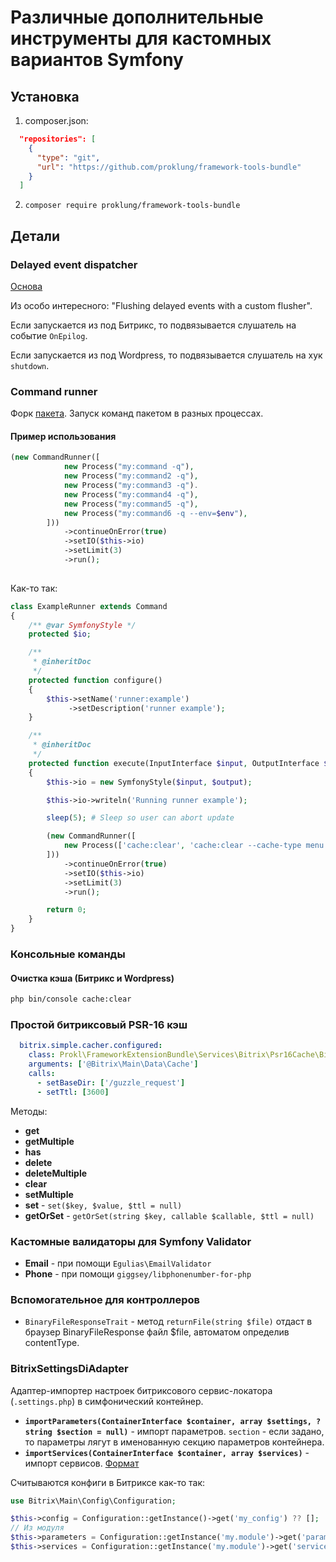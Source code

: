 # Различные дополнительные инструменты для кастомных вариантов Symfony

## Установка

1) composer.json:

```json
  "repositories": [
    {
      "type": "git",
      "url": "https://github.com/proklung/framework-tools-bundle"
    }
  ]
```

2) `composer require proklung/framework-tools-bundle`

## Детали

### Delayed event dispatcher

[Основа](https://github.com/olvlvl/delayed-event-dispatcher/blob/master/README.md)

Из особо интересного: "Flushing delayed events with a custom flusher".

Если запускается из под Битрикс, то подвязывается слушатель на событие `OnEpilog`.

Если запускается из под Wordpress, то подвязывается слушатель на хук `shutdown`.

### Command runner

Форк [пакета](https://github.com/Fichtme/symfony-command-runner). Запуск команд пакетом в разных процессах.

#### Пример использования

```php
(new CommandRunner([
            new Process("my:command -q"),
            new Process("my:command2 -q"),
            new Process("my:command3 -q").
            new Process("my:command4 -q"),
            new Process("my:command5 -q"),
            new Process("my:command6 -q --env=$env"),
        ]))
            ->continueOnError(true)
            ->setIO($this->io)
            ->setLimit(3)
            ->run();
            
```

Как-то так:

```php
class ExampleRunner extends Command
{
    /** @var SymfonyStyle */
    protected $io;

    /**
     * @inheritDoc
     */
    protected function configure()
    {
        $this->setName('runner:example')
             ->setDescription('runner example');
    }

    /**
     * @inheritDoc
     */
    protected function execute(InputInterface $input, OutputInterface $output): int
    {
        $this->io = new SymfonyStyle($input, $output);

        $this->io->writeln('Running runner example');

        sleep(5); # Sleep so user can abort update

        (new CommandRunner([
            new Process(['cache:clear', 'cache:clear --cache-type menu']),
        ]))
            ->continueOnError(true)
            ->setIO($this->io)
            ->setLimit(3)
            ->run();

        return 0;
    }
}
```

### Консольные команды

#### Очистка кэша (Битрикс и Wordpress)

```bash
php bin/console cache:clear 
```

### Простой битриксовый PSR-16 кэш

```yaml
  bitrix.simple.cacher.configured:
    class: Prokl\FrameworkExtensionBundle\Services\Bitrix\Psr16Cache\BitrixCacher
    arguments: ['@Bitrix\Main\Data\Cache']
    calls:
      - setBaseDir: ['/guzzle_request']
      - setTtl: [3600]
```

Методы:

- **get**
- **getMultiple**
- **has**
- **delete**
- **deleteMultiple**
- **clear**
- **setMultiple**
- **set** - `set($key, $value, $ttl = null)`
- **getOrSet** - `getOrSet(string $key, callable $callable, $ttl = null)`

### Кастомные валидаторы для Symfony Validator

- **Email** - при помощи `Egulias\EmailValidator`
- **Phone** - при помощи `giggsey/libphonenumber-for-php`

### Вспомогательное для контроллеров

- `BinaryFileResponseTrait` - метод `returnFile(string $file)` отдаст в браузер BinaryFileResponse файл $file,
автоматом определив contentType.

### BitrixSettingsDiAdapter

Адаптер-импортер настроек битриксового сервис-локатора (`.settings.php`) в симфонический контейнер.

- **`importParameters(ContainerInterface $container, array $settings, ?string $section = null)`** - импорт параметров.
  `section` - если задано, то параметры лягут в именованную секцию параметров контейнера.  
- **`importServices(ContainerInterface $container, array $services)`** - импорт сервисов. [Формат](https://dev.1c-bitrix.ru/learning/course/index.php?COURSE_ID=43&LESSON_ID=14032)

Считываются конфиги в Битриксе как-то так:

```php
use Bitrix\Main\Config\Configuration;

$this->config = Configuration::getInstance()->get('my_config') ?? [];
// Из модуля
$this->parameters = Configuration::getInstance('my.module')->get('parameters') ?? [];
$this->services = Configuration::getInstance('my.module')->get('services') ?? [];
```